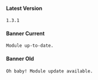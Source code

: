 #### Latest Version

```
1.3.1
```

#### Banner Current

```
Module up-to-date.
```

#### Banner Old

```
Oh baby! Module update available.
```
